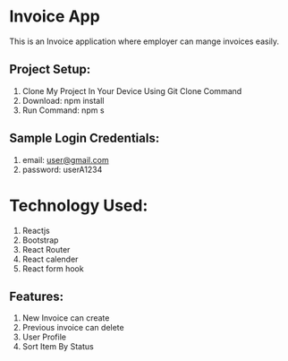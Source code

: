 # Invoice App
This is an Invoice application where employer can mange invoices easily.



## Project Setup:
1. Clone My Project In Your Device Using Git Clone Command
2. Download: npm install 
3. Run Command: npm s


## Sample Login Credentials:
1. email: user@gmail.com
2. password: userA1234

# Technology Used:
1. Reactjs
2. Bootstrap
3. React Router
4. React calender
5. React form hook


## Features:
1. New Invoice can create
2. Previous invoice can delete
3. User Profile
4. Sort Item By Status
